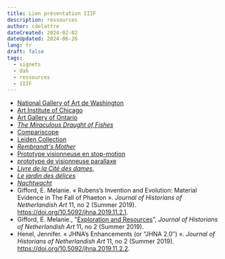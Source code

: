 ```yaml
---
title: Lien présentation IIIF
description: ressources
author: cdelattre
dateCreated: 2024-02-02
dateUpdated: 2024-06-26
lang: fr
draft: false
tags:
  - signets
  - dah
  - ressources
  - IIIF
---
```


- [National Gallery of Art de Washington](https://www.nga.gov/collection.html)
- [Art Institute of Chicago](https://www.artic.edu/collection)
- [Art Gallery of Ontario](https://ago.ca/collection/browse)
- [_The Miraculous Draught of Fishes_](https://collections.vam.ac.uk/item/O102006/the-miraculous-draught-of-fishes-tapestry-cartoon-raphael/)
- [Compariscope](https://vanda.github.io/iiif-features/compariscope.html?manifest=img/manifest_constable.json)
- [Leiden Collection](https://www.theleidencollection.com/collection/)
- [_Rembrandt's Mother_](https://www.theleidencollection.com/viewer/rembrandts-mother/)
- [Prototype visionneuse en stop-motion](https://vanda.github.io/iiif-features/frameAnimator.html?manifest=https://vanda.github.io/iiif-features/img/manifest_muybridge.json)
- [prototype de visionneuse parallaxe](https://vanda.github.io/iiif-features/parallaxViewer.html?manifest=img/manifest_peepshow.p3.json)
- [_Livre de la Cité des dames_,](https://gallica.bnf.fr/view3if/ga/ark:/12148/btv1b8448962v/f16)
- [_Le jardin des délices_](https://https://archief.ntr.nl/tuinderlusten/en.html#)
- [_Nachtwacht_](https://beleefdenachtwacht.nl/en)
- Gifford, E. Melanie. « Rubens’s Invention and Evolution: Material Evidence in The Fall of Phaeton ». _Journal of Historians of Netherlandish Art_ 11, no 2 (Summer 2019). https://doi.org/10.5092/jhna.2019.11.2.1.
- Gifford, E. Melanie., "[Exploration and Resources](https://jhna.org/articles/phaeton-exploration-and-resources/#author)", _Journal of Historians of Netherlandish Art_ 11, no 2 (Summer 2019).
- Henel, Jennifer. « JHNA’s Enhancements (or “JHNA 2.0″) ». _Journal of Historians of Netherlandish Art_ 11, no 2 (Summer 2019). https://doi.org/10.5092/jhna.2019.11.2.2.

